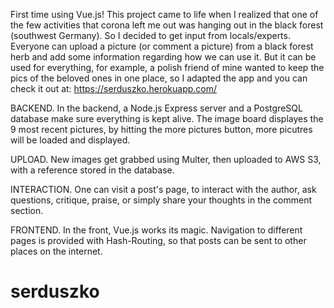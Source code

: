 First time using Vue.js! This project came to life when I realized that one of the few activities that corona left me out was hanging out in the black forest (southwest Germany). So I decided to get input from locals/experts. Everyone can upload a picture (or comment a picture) from a black forest herb and add some information regarding how we can use it. But it can be used for everything, for example, a polish friend of mine wanted to keep the pics of the beloved ones in one place, so I adapted the app and you can check it out at: https://serduszko.herokuapp.com/

BACKEND. In the backend, a Node.js Express server and a PostgreSQL database make sure everything is kept alive. The image board displayes the 9 most recent pictures, by hitting the more pictures button, more picutres will be loaded and displayed.

UPLOAD. New images get grabbed using Multer, then uploaded to AWS S3, with a reference stored in the database.

INTERACTION. One can visit a post's page, to interact with the author, ask questions, critique, praise, or simply share your thoughts in the comment section.

FRONTEND. In the front, Vue.js works its magic. Navigation to different pages is provided with Hash-Routing, so that posts can be sent to other places on the internet.

# serduszko
